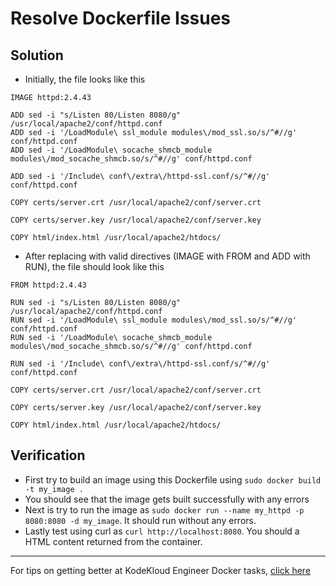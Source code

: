 # Resolve Dockerfile Issues
## Solution
* Initially, the file looks like this
```
IMAGE httpd:2.4.43

ADD sed -i "s/Listen 80/Listen 8080/g" /usr/local/apache2/conf/httpd.conf
ADD sed -i '/LoadModule\ ssl_module modules\/mod_ssl.so/s/^#//g' conf/httpd.conf
ADD sed -i '/LoadModule\ socache_shmcb_module modules\/mod_socache_shmcb.so/s/^#//g' conf/httpd.conf

ADD sed -i '/Include\ conf\/extra\/httpd-ssl.conf/s/^#//g' conf/httpd.conf

COPY certs/server.crt /usr/local/apache2/conf/server.crt

COPY certs/server.key /usr/local/apache2/conf/server.key

COPY html/index.html /usr/local/apache2/htdocs/
```
* After replacing with valid directives (IMAGE with FROM and ADD with RUN), the file should look like this
```
FROM httpd:2.4.43

RUN sed -i "s/Listen 80/Listen 8080/g" /usr/local/apache2/conf/httpd.conf
RUN sed -i '/LoadModule\ ssl_module modules\/mod_ssl.so/s/^#//g' conf/httpd.conf
RUN sed -i '/LoadModule\ socache_shmcb_module modules\/mod_socache_shmcb.so/s/^#//g' conf/httpd.conf

RUN sed -i '/Include\ conf\/extra\/httpd-ssl.conf/s/^#//g' conf/httpd.conf

COPY certs/server.crt /usr/local/apache2/conf/server.crt

COPY certs/server.key /usr/local/apache2/conf/server.key

COPY html/index.html /usr/local/apache2/htdocs/
```

## Verification
* First try to build an image using this Dockerfile using `sudo docker build -t my_image .`
* You should see that the image gets built successfully with any errors
* Next is try to run the image as `sudo docker run --name my_httpd -p 8080:8080 -d my_image`. It should run without any errors.
* Lastly test using curl as `curl http://localhost:8080`. You should a HTML content returned from the container.

---
For tips on getting better at KodeKloud Engineer Docker tasks, [click here](./README.md)